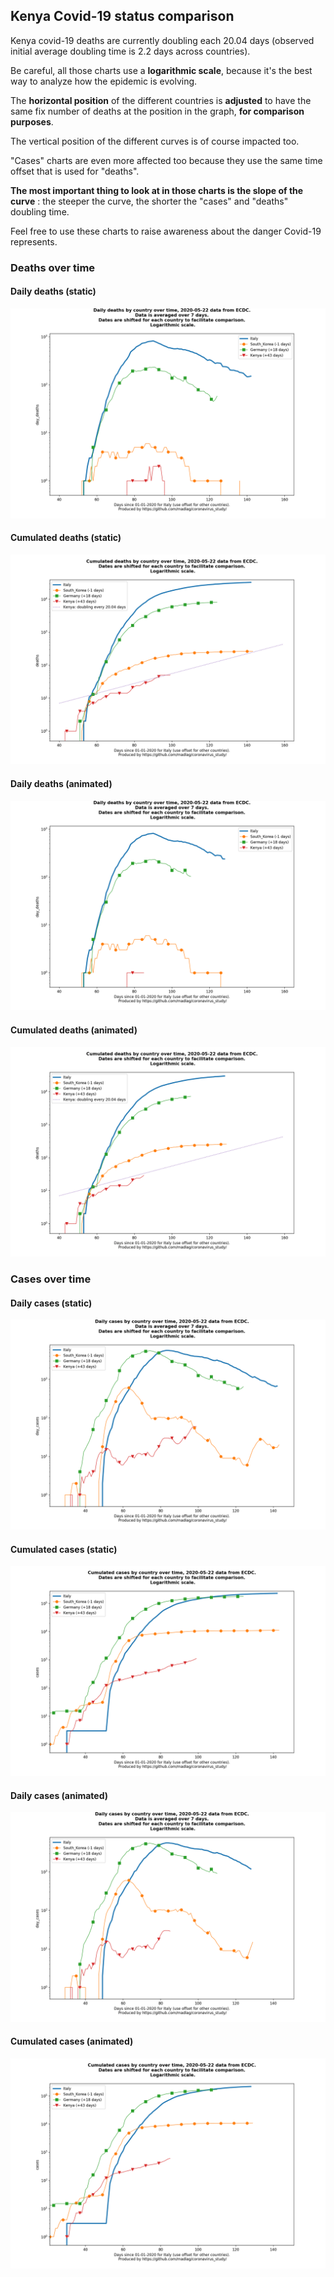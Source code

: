 ## Kenya Covid-19 status comparison 

Kenya covid-19 deaths are currently doubling each 20.04 days (observed initial average doubling time is 2.2 days across countries).



Be careful, all those charts use a **logarithmic scale**, because it's the best way to analyze how the epidemic is evolving.
 
The **horizontal position** of the different countries is **adjusted** to have the same fix number of deaths at the position in the graph, **for comparison purposes**.

The vertical position of the different curves is of course impacted too.

"Cases" charts are even more affected too because they use the same time offset that is used for "deaths".

**The most important thing to look at in those charts is the slope of the curve** : the steeper the curve, the shorter the "cases" and "deaths" doubling time.

Feel free to use these charts to raise awareness about the danger Covid-19 represents. 


 
### Deaths over time
 
#### Daily deaths (static)
![Kenya covid-19 daily deaths static chart](https://raw.githubusercontent.com/madlag/coronavirus_study/master/notebooks/graphs/2020-05-22/countries/Kenya/2020-05-22_Kenya_day_deaths.png "Kenya covid-19 day_deaths static chart")   
 
#### Cumulated deaths (static)
![Kenya covid-19 cumulated deaths static chart](https://raw.githubusercontent.com/madlag/coronavirus_study/master/notebooks/graphs/2020-05-22/countries/Kenya/2020-05-22_Kenya_deaths.png "Kenya covid-19 deaths static chart")   
 
#### Daily deaths (animated)
![Kenya covid-19 daily deaths animated chart](https://raw.githubusercontent.com/madlag/coronavirus_study/master/notebooks/graphs/2020-05-22/countries/Kenya/2020-05-22_Kenya_day_deaths.gif "Kenya covid-19 day_deaths animated chart")   
 
#### Cumulated deaths (animated)
![Kenya covid-19 cumulated deaths animated chart](https://raw.githubusercontent.com/madlag/coronavirus_study/master/notebooks/graphs/2020-05-22/countries/Kenya/2020-05-22_Kenya_deaths.gif "Kenya covid-19 deaths animated chart")   

 
### Cases over time
 
#### Daily cases (static)
![Kenya covid-19 daily cases static chart](https://raw.githubusercontent.com/madlag/coronavirus_study/master/notebooks/graphs/2020-05-22/countries/Kenya/2020-05-22_Kenya_day_cases.png "Kenya covid-19 day_cases static chart")   
 
#### Cumulated cases (static)
![Kenya covid-19 cumulated cases static chart](https://raw.githubusercontent.com/madlag/coronavirus_study/master/notebooks/graphs/2020-05-22/countries/Kenya/2020-05-22_Kenya_cases.png "Kenya covid-19 cases static chart")   
 
#### Daily cases (animated)
![Kenya covid-19 daily cases animated chart](https://raw.githubusercontent.com/madlag/coronavirus_study/master/notebooks/graphs/2020-05-22/countries/Kenya/2020-05-22_Kenya_day_cases.gif "Kenya covid-19 day_cases animated chart")   
 
#### Cumulated cases (animated)
![Kenya covid-19 cumulated cases animated chart](https://raw.githubusercontent.com/madlag/coronavirus_study/master/notebooks/graphs/2020-05-22/countries/Kenya/2020-05-22_Kenya_cases.gif "Kenya covid-19 cases animated chart")   

